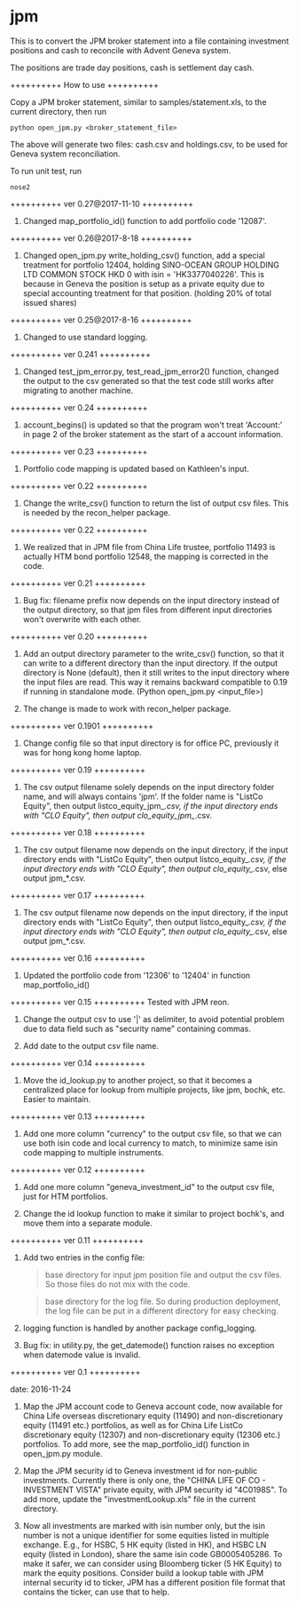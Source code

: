 # jpm

This is to convert the JPM broker statement into a file containing investment positions and cash to reconcile with Advent Geneva system.

The positions are trade day positions, cash is settlement day cash.

++++++++++
How to use
++++++++++

Copy a JPM broker statement, similar to samples/statement.xls, to the current directory, then run
	
	python open_jpm.py <broker_statement_file>

The above will generate two files: cash.csv and holdings.csv, to be used for Geneva system reconciliation.

To run unit test, run

	nose2


++++++++++
ver 0.27@2017-11-10
++++++++++
1. Changed map_portfolio_id() function to add portfolio code '12087'.



++++++++++
ver 0.26@2017-8-18
++++++++++
1. Changed open_jpm.py write_holding_csv() function, add a special treatment for portfolio 12404, holding SINO-OCEAN GROUP HOLDING LTD COMMON STOCK HKD 0 with isin = 'HK3377040226'. This is because in Geneva the position is setup as a private equity due to special accounting treatment for that position. (holding 20% of total issued shares)



++++++++++
ver 0.25@2017-8-16
++++++++++
1. Changed to use standard logging.



++++++++++
ver 0.241
++++++++++
1. Changed test_jpm_error.py, test_read_jpm_error2() function, changed the output to the csv generated so that the test code still works after migrating to another machine.



++++++++++
ver 0.24
++++++++++
1. account_begins() is updated so that the program won't treat 'Account:' in page 2 of the broker statement as the start of a account information.



++++++++++
ver 0.23
++++++++++
1. Portfolio code mapping is updated based on Kathleen's input.



++++++++++
ver 0.22
++++++++++
1. Change the write_csv() function to return the list of output csv files. This is needed by the recon_helper package.



++++++++++
ver 0.22
++++++++++
1. We realized that in JPM file from China Life trustee, portfolio 11493 is actually HTM bond portfolio 12548, the mapping is corrected in the code.



++++++++++
ver 0.21
++++++++++
1. Bug fix: filename prefix now depends on the input directory instead of the output directory, so that jpm files from different input directories won't overwrite with each other.



++++++++++
ver 0.20
++++++++++
1. Add an output directory parameter to the write_csv() function, so that it can write to a different directory than the input directory. If the output directory is None (default), then it still writes to the input directory where the input files are read. This way it remains backward compatible to 0.19 if running in standalone mode. (Python open_jpm.py <input_file>)

2. The change is made to work with recon_helper package.



++++++++++
ver 0.1901
++++++++++
1. Change config file so that input directory is for office PC, previously it was for hong kong home laptop.



++++++++++
ver 0.19
++++++++++
1. The csv output filename solely depends on the input directory folder name, and will always contains 'jpm'. If the folder name is "ListCo Equity", then output listco_equity_jpm_*.csv, if the input directory ends with "CLO Equity", then output clo_equity_jpm_*.csv.



++++++++++
ver 0.18
++++++++++
1. The csv output filename now depends on the input directory, if the input directory ends with "ListCo Equity", then output listco_equity_*.csv, if the input directory ends with "CLO Equity", then output clo_equity_*.csv, else output jpm_*.csv.



++++++++++
ver 0.17
++++++++++
1. The csv output filename now depends on the input directory, if the input directory ends with "ListCo Equity", then output listco_equity_*.csv, if the input directory ends with "CLO Equity", then output clo_equity_*.csv, else output jpm_*.csv.



++++++++++
ver 0.16
++++++++++
1. Updated the portfolio code from '12306' to '12404' in function map_portfolio_id()



++++++++++
ver 0.15
++++++++++
Tested with JPM reon.

1. Change the output csv to use '|' as delimiter, to avoid potential problem due to data field such as "security name" containing commas.

2. Add date to the output csv file name.



++++++++++
ver 0.14
++++++++++
1. Move the id_lookup.py to another project, so that it becomes a centralized place for lookup from multiple projects, like jpm, bochk, etc. Easier to maintain.



++++++++++
ver 0.13
++++++++++
1. Add one more column "currency" to the output csv file, so that we can use both isin code and local currency to match, to minimize same isin code mapping to multiple instruments. 



++++++++++
ver 0.12
++++++++++
1. Add one more column "geneva_investment_id" to the output csv file, just for HTM portfolios.

2. Change the id lookup function to make it similar to project bochk's, and move them into a separate module.



++++++++++
ver 0.11
++++++++++
1. Add two entries in the config file:

	> base directory for input jpm position file and output the csv files. So those files do not mix with the code.

	> base directory for the log file. So during production deployment, the log file can be put in a different directory for easy checking.

2. logging function is handled by another package config_logging.

3. Bug fix: in utility.py, the get_datemode() function raises no exception when datemode value is invalid.



++++++++++
ver 0.1
++++++++++

date: 2016-11-24

1. Map the JPM account code to Geneva account code, now available for China Life overseas discretionary equity (11490) and non-discretionary equity (11491 etc.) portfolios, as well as for China Life ListCo discretionary equity (12307) and non-discretionary equity (12306 etc.) portfolios. To add more, see the map_portfolio_id() function in open_jpm.py module.

2. Map the JPM security id to Geneva investment id for non-public investments. Currently there is only one, the "CHINA LIFE OF CO - INVESTMENT VISTA" private equity, with JPM security id "4C0198S". To add more, update the "investmentLookup.xls" file in the current directory.

3. Now all investments are marked with isin number only, but the isin number is not a unique identifier for some equities listed in multiple exchange. E.g., for HSBC, 5 HK equity (listed in HK), and HSBC LN equity (listed in London), share the same isin code GB0005405286. To make it safer, we can consider using Bloomberg ticker (5 HK Equity) to mark the equity positions. Consider build a lookup table with JPM internal security id to ticker, JPM has a different position file format that contains the ticker, can use that to help.